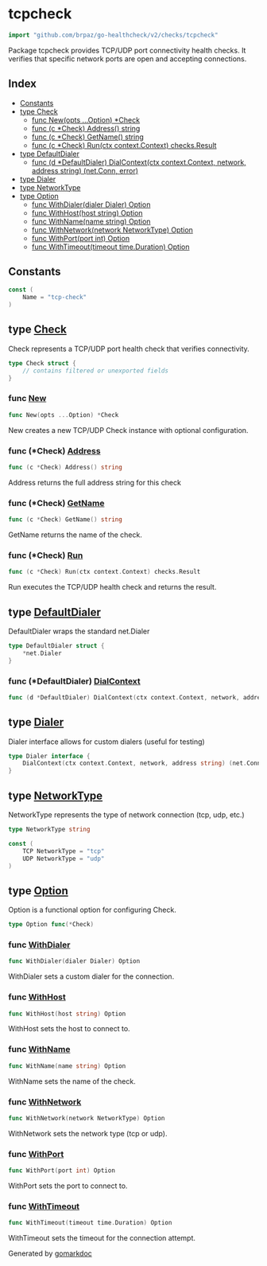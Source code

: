 <!-- Code generated by gomarkdoc. DO NOT EDIT -->

# tcpcheck

```go
import "github.com/brpaz/go-healthcheck/v2/checks/tcpcheck"
```

Package tcpcheck provides TCP/UDP port connectivity health checks. It verifies that specific network ports are open and accepting connections.

## Index

- [Constants](<#constants>)
- [type Check](<#Check>)
  - [func New\(opts ...Option\) \*Check](<#New>)
  - [func \(c \*Check\) Address\(\) string](<#Check.Address>)
  - [func \(c \*Check\) GetName\(\) string](<#Check.GetName>)
  - [func \(c \*Check\) Run\(ctx context.Context\) checks.Result](<#Check.Run>)
- [type DefaultDialer](<#DefaultDialer>)
  - [func \(d \*DefaultDialer\) DialContext\(ctx context.Context, network, address string\) \(net.Conn, error\)](<#DefaultDialer.DialContext>)
- [type Dialer](<#Dialer>)
- [type NetworkType](<#NetworkType>)
- [type Option](<#Option>)
  - [func WithDialer\(dialer Dialer\) Option](<#WithDialer>)
  - [func WithHost\(host string\) Option](<#WithHost>)
  - [func WithName\(name string\) Option](<#WithName>)
  - [func WithNetwork\(network NetworkType\) Option](<#WithNetwork>)
  - [func WithPort\(port int\) Option](<#WithPort>)
  - [func WithTimeout\(timeout time.Duration\) Option](<#WithTimeout>)


## Constants

<a name="Name"></a>

```go
const (
    Name = "tcp-check"
)
```

<a name="Check"></a>
## type [Check](<https://github.com/brpaz/go-healthcheck/blob/master/checks/tcpcheck/check.go#L28-L35>)

Check represents a TCP/UDP port health check that verifies connectivity.

```go
type Check struct {
    // contains filtered or unexported fields
}
```

<a name="New"></a>
### func [New](<https://github.com/brpaz/go-healthcheck/blob/master/checks/tcpcheck/check.go#L97>)

```go
func New(opts ...Option) *Check
```

New creates a new TCP/UDP Check instance with optional configuration.

<a name="Check.Address"></a>
### func \(\*Check\) [Address](<https://github.com/brpaz/go-healthcheck/blob/master/checks/tcpcheck/check.go#L168>)

```go
func (c *Check) Address() string
```

Address returns the full address string for this check

<a name="Check.GetName"></a>
### func \(\*Check\) [GetName](<https://github.com/brpaz/go-healthcheck/blob/master/checks/tcpcheck/check.go#L115>)

```go
func (c *Check) GetName() string
```

GetName returns the name of the check.

<a name="Check.Run"></a>
### func \(\*Check\) [Run](<https://github.com/brpaz/go-healthcheck/blob/master/checks/tcpcheck/check.go#L120>)

```go
func (c *Check) Run(ctx context.Context) checks.Result
```

Run executes the TCP/UDP health check and returns the result.

<a name="DefaultDialer"></a>
## type [DefaultDialer](<https://github.com/brpaz/go-healthcheck/blob/master/checks/tcpcheck/check.go#L43-L45>)

DefaultDialer wraps the standard net.Dialer

```go
type DefaultDialer struct {
    *net.Dialer
}
```

<a name="DefaultDialer.DialContext"></a>
### func \(\*DefaultDialer\) [DialContext](<https://github.com/brpaz/go-healthcheck/blob/master/checks/tcpcheck/check.go#L47>)

```go
func (d *DefaultDialer) DialContext(ctx context.Context, network, address string) (net.Conn, error)
```



<a name="Dialer"></a>
## type [Dialer](<https://github.com/brpaz/go-healthcheck/blob/master/checks/tcpcheck/check.go#L38-L40>)

Dialer interface allows for custom dialers \(useful for testing\)

```go
type Dialer interface {
    DialContext(ctx context.Context, network, address string) (net.Conn, error)
}
```

<a name="NetworkType"></a>
## type [NetworkType](<https://github.com/brpaz/go-healthcheck/blob/master/checks/tcpcheck/check.go#L20>)

NetworkType represents the type of network connection \(tcp, udp, etc.\)

```go
type NetworkType string
```

<a name="TCP"></a>

```go
const (
    TCP NetworkType = "tcp"
    UDP NetworkType = "udp"
)
```

<a name="Option"></a>
## type [Option](<https://github.com/brpaz/go-healthcheck/blob/master/checks/tcpcheck/check.go#L52>)

Option is a functional option for configuring Check.

```go
type Option func(*Check)
```

<a name="WithDialer"></a>
### func [WithDialer](<https://github.com/brpaz/go-healthcheck/blob/master/checks/tcpcheck/check.go#L90>)

```go
func WithDialer(dialer Dialer) Option
```

WithDialer sets a custom dialer for the connection.

<a name="WithHost"></a>
### func [WithHost](<https://github.com/brpaz/go-healthcheck/blob/master/checks/tcpcheck/check.go#L62>)

```go
func WithHost(host string) Option
```

WithHost sets the host to connect to.

<a name="WithName"></a>
### func [WithName](<https://github.com/brpaz/go-healthcheck/blob/master/checks/tcpcheck/check.go#L55>)

```go
func WithName(name string) Option
```

WithName sets the name of the check.

<a name="WithNetwork"></a>
### func [WithNetwork](<https://github.com/brpaz/go-healthcheck/blob/master/checks/tcpcheck/check.go#L76>)

```go
func WithNetwork(network NetworkType) Option
```

WithNetwork sets the network type \(tcp or udp\).

<a name="WithPort"></a>
### func [WithPort](<https://github.com/brpaz/go-healthcheck/blob/master/checks/tcpcheck/check.go#L69>)

```go
func WithPort(port int) Option
```

WithPort sets the port to connect to.

<a name="WithTimeout"></a>
### func [WithTimeout](<https://github.com/brpaz/go-healthcheck/blob/master/checks/tcpcheck/check.go#L83>)

```go
func WithTimeout(timeout time.Duration) Option
```

WithTimeout sets the timeout for the connection attempt.

Generated by [gomarkdoc](<https://github.com/princjef/gomarkdoc>)
